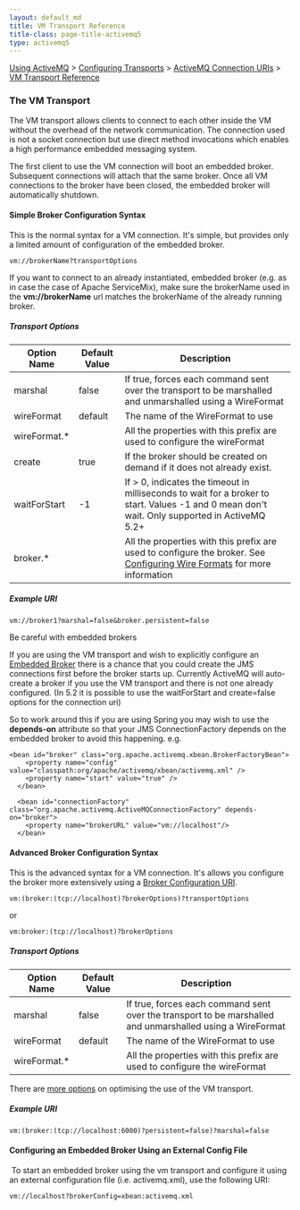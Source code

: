 ```yaml
---
layout: default_md
title: VM Transport Reference 
title-class: page-title-activemq5
type: activemq5
---
```


 [Using ActiveMQ](using-activemq) > [Configuring Transports](configuring-transports) > [ActiveMQ Connection URIs](activemq-connection-uris) > [VM Transport Reference](vm-transport-reference)

### The VM Transport

The VM transport allows clients to connect to each other inside the VM without the overhead of the network communication. The connection used is not a socket connection but use direct method invocations which enables a high performance embedded messaging system.

The first client to use the VM connection will boot an embedded broker. Subsequent connections will attach that the same broker. Once all VM connections to the broker have been closed, the embedded broker will automatically shutdown.

#### Simple Broker Configuration Syntax

This is the normal syntax for a VM connection. It's simple, but provides only a limited amount of configuration of the embedded broker.
```
vm://brokerName?transportOptions
```
If you want to connect to an already instantiated, embedded broker (e.g. as in case the case of Apache ServiceMix), make sure the brokerName used in the **vm://brokerName** url matches the brokerName of the already running broker.

##### Transport Options

Option Name|Default Value|Description
---|---|---
marshal|false|If true, forces each command sent over the transport to be marshalled and unmarshalled using a WireFormat
wireFormat|default|The name of the WireFormat to use
wireFormat.*||All the properties with this prefix are used to configure the wireFormat|
create|true|If the broker should be created on demand if it does not already exist.|
waitForStart|-1|If > 0, indicates the timeout in milliseconds to wait for a broker to start. Values -1 and 0 mean don't wait. Only supported in ActiveMQ 5.2+
broker.*||All the properties with this prefix are used to configure the broker. See [Configuring Wire Formats](configuring-wire-formats) for more information

##### Example URI
```
vm://broker1?marshal=false&broker.persistent=false
```
Be careful with embedded brokers

If you are using the VM transport and wish to explicitly configure an [Embedded Broker](how-do-i-embed-a-broker-inside-a-connection) there is a chance that you could create the JMS connections first before the broker starts up. Currently ActiveMQ will auto-create a broker if you use the VM transport and there is not one already configured. (In 5.2 it is possible to use the waitForStart and create=false options for the connection uri)

So to work around this if you are using Spring you may wish to use the **depends-on** attribute so that your JMS ConnectionFactory depends on the embedded broker to avoid this happening. e.g.
```
<bean id="broker" class="org.apache.activemq.xbean.BrokerFactoryBean">
    <property name="config" value="classpath:org/apache/activemq/xbean/activemq.xml" />
    <property name="start" value="true" />
  </bean>

  <bean id="connectionFactory" class="org.apache.activemq.ActiveMQConnectionFactory" depends-on="broker">
    <property name="brokerURL" value="vm://localhost"/>
  </bean>
```

#### Advanced Broker Configuration Syntax

This is the advanced syntax for a VM connection. It's allows you configure the broker more extensively using a [Broker Configuration URI](broker-configuration-uri).
```
vm:(broker:(tcp://localhost)?brokerOptions)?transportOptions
```
or
```
vm:broker:(tcp://localhost)?brokerOptions
```

##### Transport Options

Option Name|Default Value|Description
---|---|---
marshal|false|If true, forces each command sent over the transport to be marshalled and unmarshalled using a WireFormat
wireFormat|default|The name of the WireFormat to use
wireFormat.*||All the properties with this prefix are used to configure the wireFormat

There are [more options](how-should-i-use-the-vm-transport) on optimising the use of the VM transport.

##### Example URI
```
vm:(broker:(tcp://localhost:6000)?persistent=false)?marshal=false
```

#### Configuring an Embedded Broker Using an External Config File

 To start an embedded broker using the vm transport and configure it using an external configuration file (i.e. activemq.xml), use the following URI:
```
vm://localhost?brokerConfig=xbean:activemq.xml 
```
